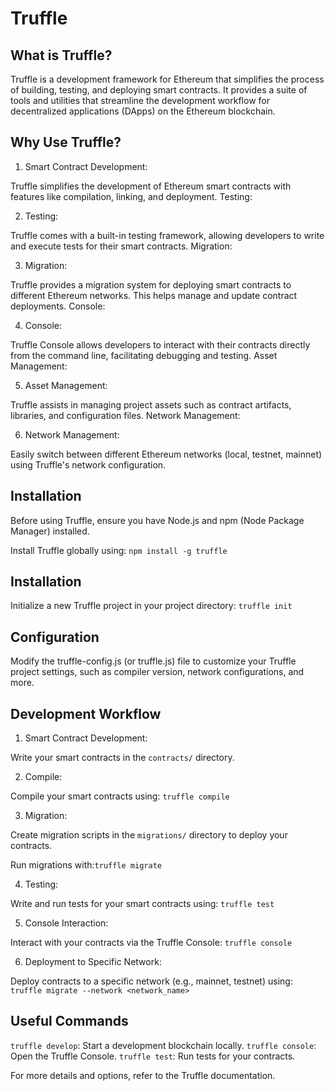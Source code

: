 # Truffle

## What is Truffle?

Truffle is a development framework for Ethereum that simplifies the process of building, testing, and deploying smart contracts. It provides a suite of tools and utilities that streamline the development workflow for decentralized applications (DApps) on the Ethereum blockchain.

## Why Use Truffle?

1. Smart Contract Development:

Truffle simplifies the development of Ethereum smart contracts with features like compilation, linking, and deployment.
Testing:

2. Testing:

Truffle comes with a built-in testing framework, allowing developers to write and execute tests for their smart contracts.
Migration:

3. Migration:

Truffle provides a migration system for deploying smart contracts to different Ethereum networks. This helps manage and update contract deployments.
Console:

4. Console:

Truffle Console allows developers to interact with their contracts directly from the command line, facilitating debugging and testing.
Asset Management:

5. Asset Management:

Truffle assists in managing project assets such as contract artifacts, libraries, and configuration files.
Network Management:

6. Network Management:

Easily switch between different Ethereum networks (local, testnet, mainnet) using Truffle's network configuration.

## Installation
Before using Truffle, ensure you have Node.js and npm (Node Package Manager) installed. 

Install Truffle globally using: `npm install -g truffle`

## Installation

Initialize a new Truffle project in your project directory: `truffle init`

## Configuration

Modify the truffle-config.js (or truffle.js) file to customize your Truffle project settings, such as compiler version, network configurations, and more.

## Development Workflow

1. Smart Contract Development:

Write your smart contracts in the `contracts/` directory.

2. Compile:

Compile your smart contracts using: `truffle compile`

3. Migration:

Create migration scripts in the `migrations/` directory to deploy your contracts. 

Run migrations with:`truffle migrate`

4. Testing:

Write and run tests for your smart contracts using: `truffle test`

5. Console Interaction:

Interact with your contracts via the Truffle Console: ``truffle console``

6. Deployment to Specific Network:

Deploy contracts to a specific network (e.g., mainnet, testnet) using: ``truffle migrate --network <network_name>``

## Useful Commands

``truffle develop``: Start a development blockchain locally.
``truffle console``: Open the Truffle Console.
``truffle test``: Run tests for your contracts.

For more details and options, refer to the Truffle documentation.

